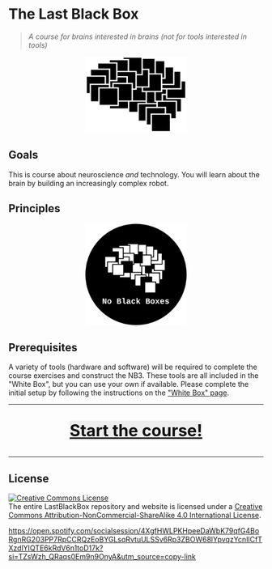 # The Last Black Box

> *A course for brains interested in brains (not for tools interested in tools)*

<p align="center">
<img src="course/designs/logo/icon.png" alt="LBB" width="200" height="150">
</p>

## Goals

This is course about neuroscience *and* technology. You will learn about the brain by building an increasingly complex robot.

## Principles

<p align="center">
<img src="course/designs/logo/noblackboxes_logo_white_text_black_circle_background.png" alt="NBB" width="200" height="200">
</p>


## Prerequisites

A variety of tools (hardware and software) will be required to complete the course exercises and construct the NB3. These tools are all included in the "White Box", but you can use your own if available. Please complete the initial setup by following the instructions on the ["White Box" page](/boxes/white/README.md).

----

<p align="center" style="font-size:32px">
<a href="course/README.md" style="color: #111111; background: #eeeeee"><b>Start the course!</b></a>
</p>

----

## License

<a rel="license" href="http://creativecommons.org/licenses/by-nc-sa/4.0/"><img alt="Creative Commons License" style="border-width:0" src="https://i.creativecommons.org/l/by-nc-sa/4.0/88x31.png" /></a><br />The entire LastBlackBox repository and website is licensed under a <a rel="license" href="http://creativecommons.org/licenses/by-nc-sa/4.0/">Creative Commons Attribution-NonCommercial-ShareAlike 4.0 International License</a>.

https://open.spotify.com/socialsession/4XgfHWLPKHpeeDaWbK79qfG4BoRgnRG203PP7RpCCRQzEoBYGLsqRvtuULSSv6Rp3ZBOW68lYpvqzYcnIlCfTXzdlYIQTE6kRdV6n1toD17k?si=TZsWzh_QRaqs0Em9n9OnyA&utm_source=copy-link
